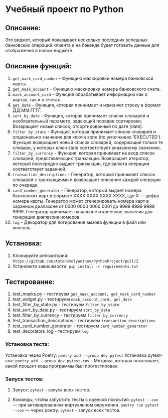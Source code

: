 # **Учебный проект по Python**
## Описание:
Это виджет, который показывает несколько последних успешных банковских операций клиента
и на бэкенде будет готовить данные для отображения в новом виджете.

## Описание функций:
1. `get_mask_card_number` - Функцию маскировки номера банковской карты. 
2. `get_mask_account` - Функцию маскировки номера банковского счета. 
3. `mask_account_card`  - Функция обрабатывает информацию как о картах, так и о счетах.
4. `get_date` - Функция, которая принимает и изменяет строку в формат ДД.ММ.ГГГГ.
5. `sort_by_date` - Функция, которая принимает список словарей и необязательный параметр, задающий порядок сортировки. Возвращает новый список, отсортированный по дате (date).
6. `filter_by_state` - Функция, которая принимает список словарей и опционально значение для ключа state (по умолчанию 'EXECUTED'). Функция возвращает новый список словарей, содержащий только те словари, у которых ключ state соответствует указанному значению.
7. `filter_by_currency` - Функция, которая принимает на вход список словарей, представляющих транзакции. Возвращает итератор, который поочередно выдает транзакции, где валюта операции соответствует заданной.
8. `transaction_descriptions` - Генератор, который принимает список словарей с транзакциями и возвращает описание каждой операции по очереди.
9. `card_number_generator` - Генератор, который выдает номера банковских карт в формате XXXX XXXX XXXX XXXX, где X — цифра номера карты. Генератор может сгенерировать номера карт в заданном диапазоне от 0000 0000 0000 0001 до 9999 9999 9999 9999. Генератор принимает начальное и конечное значения для генерации диапазона номеров.
10. `log` - Декоратор для логирования вызова функции в файл или консоль.

## Установка:
1. Клонируйте репозиторий:
```https://github.com/AntonSmolyaninov/PythonProject/pull/2```
2. Установите зависимости:
```pip install -r requirements.txt```

## Тестирование:
1. test_masks.py - тестируем `get_mask_account, get_mask_card_number`
2. test_widget.py - тестируем `mask_account_card, get_date`
3. test_filter_by_state.py - тестируем `filter_by_state`
4. test_sort_by_date.py - тестируем `sort_by_date`
5. test_filter_by_currency - тестируем `filter_by_currency`
6. test_transaction_descriptions - тестируем `transaction_descriptions`
7. test_card_number_generator - тестируем `card_number_generator`
8. test_decorators_log - тестируем `log`

### Установка теста:
Установка через Poetry:
```poetry add --group dev pytest``` 
Установка pytest-cov:
```poetry add --group dev pytest-cov``` - Метрика, которая показывает, какой процент кода программы был протестирован.
### Запуск тестов:
1. Запуск:
```pytest``` - запуск всех тестов.

2. Команды, чтобы запустить тесты с оценкой покрытия:
```pytest --cov``` — при активированном виртуальном окружении.
```poetry run pytest --cov``` — через poetry.
```pytest``` - запуск всех тестов.



